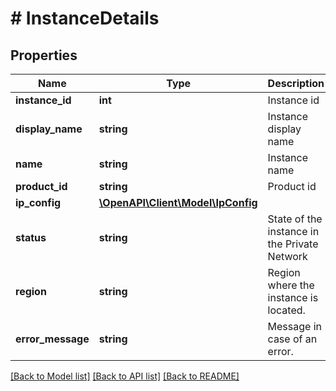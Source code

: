 # # InstanceDetails

## Properties

Name | Type | Description | Notes
------------ | ------------- | ------------- | -------------
**instance_id** | **int** | Instance id |
**display_name** | **string** | Instance display name |
**name** | **string** | Instance name |
**product_id** | **string** | Product id |
**ip_config** | [**\OpenAPI\Client\Model\IpConfig**](IpConfig.md) |  |
**status** | **string** | State of the instance in the Private Network |
**region** | **string** | Region where the instance is located. |
**error_message** | **string** | Message in case of an error. | [optional]

[[Back to Model list]](../../README.md#models) [[Back to API list]](../../README.md#endpoints) [[Back to README]](../../README.md)
